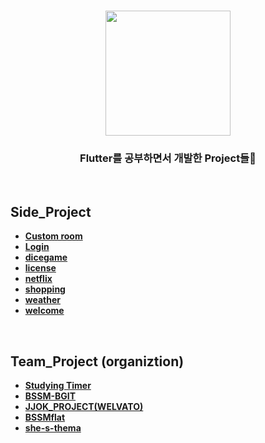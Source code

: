 
<h1 align="center">
	<img
		width="200"
		src="https://user-images.githubusercontent.com/89582664/203874060-03b3be4f-7215-47d1-bd1e-44e8d4248459.png">
</h1>

<h3 align="center">
Flutter를 공부하면서 개발한 Project들💫
</h3>

<br>
<p align="center">
 
## Side_Project

- [**Custom room**](https://github.com/Lovingcats/Flutter_project/tree/master/Custom%20room)
- [**Login**](https://github.com/Lovingcats/Flutter_project/tree/master/Login/login)
- [**dicegame**](https://github.com/Lovingcats/Flutter_project/tree/master/license/license)
- [**license**](https://github.com/Lovingcats/Flutter_project/tree/master/license/license)
- [**netflix**](https://github.com/Lovingcats/Flutter_project/tree/master/netflix/netflix)
- [**shopping**](https://github.com/Lovingcats/Flutter_project/tree/master/shopping/shopping)
- [**weather**](https://github.com/Lovingcats/Flutter_project/tree/master/weather)
- [**welcome**](https://github.com/Lovingcats/Flutter_project/tree/master/welcome/welcome)
</p>
<br>

## Team_Project (organiztion)

- [**Studying Timer**](https://github.com/orgs/StudyingTimer/repositories)
- [**BSSM-BGIT**](https://github.com/orgs/BSSM-BGIT/repositories)
- [**JJOK_PROJECT(WELVATO)**](https://github.com/JJOK-PROJECT/App)
- [**BSSMflat**](https://github.com/BSSMflat/BSSMflat-App)
- [**she-s-thema**](https://github.com/she-s-thema/kkm_android)
